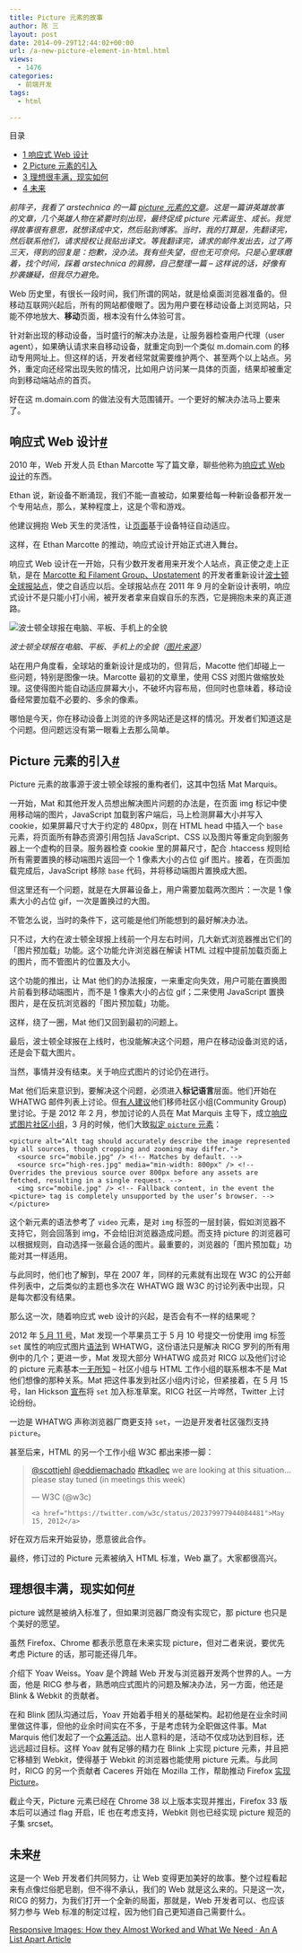 ```yaml
---
title: Picture 元素的故事
author: 陈 三
layout: post
date: 2014-09-29T12:44:02+00:00
url: /a-new-picture-element-in-html.html
views:
  - 1476
categories:
  - 前端开发
tags:
  - html

---
```

<div id="toc_container" class="ml-l u-floatRight pure-u-1-1 pure-u-sm-2-5 toc_white no_bullets">
  <nav id="myaffix">
  
  <p class="toc-title">
    目录
  </p>
  
  <ul class="toc-list nav" role="menu">
    <li class="toc-list__item" role="menuitem">
      <a href="#_Web"><span class="toc_number toc_depth_1">1</span> 响应式 Web 设计</a>
    </li>
    <li class="toc-list__item" role="menuitem">
      <a href="#Picture"><span class="toc_number toc_depth_1">2</span> Picture 元素的引入</a>
    </li>
    <li class="toc-list__item" role="menuitem">
      <a href="#i"><span class="toc_number toc_depth_1">3</span> 理想很丰满，现实如何</a>
    </li>
    <li class="toc-list__item" role="menuitem">
      <a href="#i-2"><span class="toc_number toc_depth_1">4</span> 未来</a>
    </li>
  </ul></nav>
</div>

<div class="">
  <p>
    <em>前阵子，我看了 arstechnica 的一篇 <a href="http://arstechnica.com/information-technology/2014/09/how-a-new-html-element-will-make-the-web-faster/">picture 元素的文章</a>。这是一篇讲英雄故事的文章，几个英雄人物在紧要时刻出现，最终促成 picture 元素诞生、成长。我觉得故事很有意思，就想译成中文，然后贴到博客。当时，我的打算是，先翻译完，然后联系他们，请求授权让我贴出译文。等我翻译完，请求的邮件发出去，过了两三天，得到的回复是：抱歉，没办法。我有些失望，但也无可奈何。只是心里琢磨着，找个时间，踩着 arstechnica 的肩膀，自己整理一篇 &#8211; 这样说的话，好像有抄袭嫌疑，但我尽力避免。</em>
  </p>
  
  <p>
    Web 历史里，有很长一段时间，我们所谓的网站，就是给桌面浏览器准备的。但移动互联网兴起后，所有的网站都傻眼了。因为用户要在移动设备上浏览网站，只能不停地放大、<strong>移动</strong>页面，根本没有什么体验可言。
  </p>
  
  <p>
    针对新出现的移动设备，当时盛行的解决办法是，让服务器检查用户代理（user agent），如果确认请求来自移动设备，就重定向到一个类似 m.domain.com 的移动专用网址上。但这样的话，开发者经常就需要维护两个、甚至两个以上站点。另外，重定向还经常出现失败的情况，比如用户访问某一具体的页面，结果却被重定向到移动端站点的首页。
  </p>
  
  <p>
    好在这 m.domain.com 的做法没有大范围铺开。一个更好的解决办法马上要来了。
  </p>
  
  <h2 class="storycontent-h2">
    <span id="_Web">响应式 Web 设计</span><a title="标题链接地址" class="u-floatRight hidden" id="hey_Web" href="#_Web"><span class="" aria-hidden="true">#</span></a>
  </h2>
  
  <p>
    2010 年，Web 开发人员 Ethan Marcotte 写了篇文章，聊些他称为<a href="http://alistapart.com/article/responsive-web-design">响应式 Web 设计</a>的东西。
  </p>
  
  <p>
    Ethan 说，新设备不断涌现，我们不能一直被动，如果要给每一种新设备都开发一个专用站点，那么，某种程度上，这是个零和游戏。
  </p>
  
  <p>
    他建议拥抱 Web 天生的灵活性，让<a href="(http://d.alistapart.com/responsive-web-design/ex/ex-site-FINAL.html)">页面</a>基于设备特征自动适应。
  </p>
  
  <p>
    这样，在 Ethan Marcotte 的推动，响应式设计开始正式进入舞台。
  </p>
  
  <p>
    响应式 Web 设计在一开始，只有少数开发者用来开发个人站点，真正使之走上正轨，是在 <a href="http://filamentgroup.com/lab/introducing-the-new-responsive-designed-bostonglobecom.html">Marcotte 和 Filament Group、Upstatement</a> 的开发者重新设计<a href="http://www.bostonglobe.com/">波士顿全球报站点</a>，使之自适应以后。全球报站点在 2011 年 9 月的全新设计表明，响应式设计不是只能小打小闹，被开发者拿来自娱自乐的东西，它是拥抱未来的真正道路。
  </p>
  
  <p>
    <img src="http://filamentgroup.com/images/bostonglobe-feat-promo.jpg" alt="波士顿全球报在电脑、平板、手机上的全貌" />
  </p>
  
  <p>
    <em>波士顿全球报在电脑、平板、手机上的全貌（<a href="http://filamentgroup.com/lab/introducing-the-new-responsive-designed-bostonglobecom.html">图片来源</a>）</em>
  </p>
  
  <p>
    站在用户角度看，全球站的重新设计是成功的，但背后，Macotte 他们却碰上一些问题，特别是图像一块。Marcotte 最初的文章里，使用 CSS 对图片做缩放处理。这使得图片能自动适应屏幕大小，不破坏内容布局，但同时也意味着，移动设备经常要加载不必要的、多余的像素。
  </p>
  
  <p>
    哪怕是今天，你在移动设备上浏览的许多网站还是这样的情况。开发者们知道这是个问题。但问题远没有第一眼看上去那么简单。
  </p>
  
  <h2 class="storycontent-h2">
    <span id="Picture">Picture 元素的引入</span><a title="标题链接地址" class="u-floatRight hidden" id="heyPicture" href="#Picture"><span class="" aria-hidden="true">#</span></a>
  </h2>
  
  <p>
    Picture 元素的故事源于波士顿全球报的重构者们，这其中包括 Mat Marquis。
  </p>
  
  <p>
    一开始，Mat 和其他开发人员想出解决图片问题的办法<fnref target="13804.1" />是，在页面 img 标记中使用移动端的图片，JavaScript 加载到客户端后，马上检测屏幕大小并写入 cookie，如果屏幕尺寸大于约定的 480px，则在 HTML head 中插入一个 <code>base</code> 元素，将页面所有静态资源引用包括 JavaScript、CSS 以及图片等重定向到服务器上一个虚构的目录。服务器检查 cookie 里的屏幕尺寸，配合 .htaccess 规则给所有需要置换的移动端图片返回一个 1 像素大小的占位 gif 图片。接着，在页面加载完成后，JavaScript 移除 <code>base</code> 代码，并将移动端图片置换成大图。
  </p>
  
  <p>
    但这里还有一个问题，就是在大屏幕设备上，用户需要加载两次图片：一次是 1 像素大小的占位 gif，一次是置换过的大图。
  </p>
  
  <p>
    不管怎么说，当时的条件下，这可能是他们所能想到的最好解决办法。
  </p>
  
  <p>
    只不过，大约在波士顿全球报上线前一个月左右时间，几大新式浏览器推出它们的「图片预加载」功能。这个功能允许浏览器在解读 HTML 过程中提前加载页面上的图片，而不管图片的位置及大小。
  </p>
  
  <p>
    这个功能的推出，让 Mat 他们的办法报废，一来重定向失效，用户可能在置换图片前看到移动端图片，而不是 1 像素大小的占位 gif；二来使用 JavaScript 置换图片，是在反抗浏览器的「图片预加载」功能。
  </p>
  
  <p>
    这样，绕了一圈，Mat 他们又回到最初的问题上。
  </p>
  
  <p>
    最后，波士顿全球报在上线时，也没能解决这个问题，用户在移动设备浏览的话，还是会下载大图片。
  </p>
  
  <p>
    当然，事情并没有结束。关于响应式图片的讨论仍在进行。
  </p>
  
  <p>
    Mat 他们后来意识到，要解决这个问题，必须进入<strong>标记语言</strong>层面。他们开始在 WHATWG 邮件列表上讨论。但<a href="http://lists.w3.org/Archives/Public/public-whatwg-archive/2012Feb/0194.html">有人建议</a>他们移师社区小组(Community Group)里讨论。于是 2012 年 2 月，参加讨论的人员在 Mat Marquis 主导下，成立<a href="http://www.w3.org/community/respimg/">响应式图片社区小组</a>，3 月的时候，他们大致<a href="http://www.w3.org/community/respimg/2012/03/07/14/">拟定 <code>picture</code> 元素</a>：
  </p>
  
  <pre><code>&lt;picture alt="Alt tag should accurately describe the image represented by all sources, though cropping and zooming may differ."&gt;
  &lt;source src="mobile.jpg" /&gt; &lt;!-- Matches by default. --&gt;
  &lt;source src="high-res.jpg" media="min-width: 800px" /&gt; &lt;!-- Overrides the previous source over 800px before any assets are fetched, resulting in a single request. --&gt;
  &lt;img src="mobile.jpg" /&gt; &lt;!-- Fallback content, in the event the &lt;picture&gt; tag is completely unsupported by the user’s browser. --&gt;
&lt;/picture&gt;
</code></pre>
  
  <p>
    这个新元素的语法参考了 <code>video</code> 元素，是对 <code>img</code> 标签的一层封装，假如浏览器不支持它，则会回落到 img，不会给旧浏览器造成问题。而支持 picture 的浏览器可以根据规则，自动选择一张最合适的图片。最重要的，浏览器的「图片预加载」功能对其一样适用。
  </p>
  
  <p>
    与此同时，他们也了解到，早在 2007 年，同样的元素就有出现在 W3C 的公开邮件列表中，之后类似的主题也多次在 WHATWG 跟 W3C 的讨论列表中出现，只是每次都没有结果。
  </p>
  
  <p>
    那么这一次，随着响应式 web 设计的兴起，是否会有不一样的结果呢？
  </p>
  
  <p>
    2012 年 <a href="http://www.w3.org/community/respimg/2012/05/11/respimg-proposal/">5 月 11 号</a>，Mat 发现一个苹果员工于 5 月 10 号提交一份使用 img 标签 <code>set</code> 属性的响应式图片<a href="http://lists.w3.org/Archives/Public/public-whatwg-archive/2012May/0138.html">语法</a>到 WHATWG，这份语法只是解决 RICG 罗列的所有用例中的几个；更进一步，Mat 发现大部分 WHATWG 成员对 RICG 以及他们讨论的 picture 元素基本<a href="http://krijnhoetmer.nl/irc-logs/whatwg/20120510#l-747">一无所知</a> &#8211; 社区小组与 HTML 工作小组的联系根本不是 Mat 他们想像的那种关系。Mat 把这件事发到社区小组内讨论，但紧接着，在 5 月 15 号，Ian Hickson <a href="http://lists.w3.org/Archives/Public/public-whatwg-archive/2012May/0247.html">宣布</a>将 <code>set</code> 加入标准草案。RICG 社区一片哗然，Twitter 上讨论纷纷。
  </p>
  
  <p>
    一边是 WHATWG 声称浏览器厂商更支持 <code>set</code>，一边是开发者社区强烈支持 <code>picture</code>。
  </p>
  
  <p>
    甚至后来，HTML 的另一个工作小组 W3C 都出来掺一脚：
  </p>
  
  <blockquote class="twitter-tweet" lang="en">
    <p>
      <a href="https://twitter.com/scottjehl">@scottjehl</a> <a href="https://twitter.com/eddiemachado">@eddiemachado</a> <a href="https://twitter.com/hashtag/tkadlec?src=hash">#tkadlec</a> we are looking at this situation&#8230;please stay tuned (in meetings this week)
    </p>&mdash; W3C (@w3c) 
    
    <a href="https://twitter.com/w3c/status/202379977944084481">May 15, 2012</a>
  </blockquote>
  
  <p>
    好在双方后来开始妥协，愿意彼此合作。
  </p>
  
  <p>
    最终，修订过的 Picture 元素被纳入 HTML 标准，Web 羸了。大家都很高兴。
  </p>
  
  <h2 class="storycontent-h2">
    <span id="i">理想很丰满，现实如何</span><a title="标题链接地址" class="u-floatRight hidden" id="heyi" href="#i"><span class="" aria-hidden="true">#</span></a>
  </h2>
  
  <p>
    picture 诚然是被纳入标准了，但如果浏览器厂商没有实现它，那 picture 也只是个美好的愿望。
  </p>
  
  <p>
    虽然 Firefox、Chrome 都表示愿意在未来实现 picture，但对二者来说，要优先考虑 Picture 的话，那可能还得几年。
  </p>
  
  <p>
    介绍下 Yoav Weiss。Yoav 是个跨越 Web 开发与浏览器开发两个世界的人。一方面，他是 RICG 参与者，熟悉响应式图片的问题及解决办法，另一方面，他还是 Blink & Webkit 的贡献者。
  </p>
  
  <p>
    在和 Blink 团队沟通过后，Yoav 开始着手相关的基础架构。起初他是在业余时间里做这件事，但他的业余时间实在不多，于是考虑转为全职做这件事。Mat Marquis 他们发起了一个<a href="https://www.indiegogo.com/projects/picture-element-implementation-in-blink#home">众筹活动</a>。出人意料的是，活动不仅成功达到目标，还远远超过目标。这样 Yoav 就有足够的精力在 Blink 上实现 picture 元素，并且把它移植到 Webkit，使得基于 Webkit 的浏览器也能使用 picture 元素。与此同时，RICG 的另一个贡献者 Caceres 开始在 Mozilla 工作，帮助推动 Firefox <a href="https://bugzilla.mozilla.org/show_bug.cgi?id=870022">实现 Picture</a>。
  </p>
  
  <p>
    截止今天，Picture 元素已经在 Chrome 38 以上版本实现并推出，Firefox 33 版本后可以通过 flag 开启，IE 也在考虑支持，Webkit 则也已经实现 picture 规范的子集 srcset。
  </p>
  
  <h2 class="storycontent-h2">
    <span id="i-2">未来</span><a title="标题链接地址" class="u-floatRight hidden" id="heyi-2" href="#i-2"><span class="" aria-hidden="true">#</span></a>
  </h2>
  
  <p>
    这是一个 Web 开发者们共同努力，让 Web 变得更加美好的故事。整个过程看起来有点像烂俗肥皂剧，但不得不承认，我们的 Web 就是这么来的。只是这一次，RICG 的努力，为我们打开一个全新的局面，那就是，Web 开发者可以、也应该努力参与 Web 标准的制定过程，因为他们自己更知道自己需要什么。
  </p>
  
  <footnotes>
    <fn name="13804.1">
      <p>
        <a href="http://alistapart.com/article/responsive-images-how-they-almost-worked-and-what-we-need">Responsive Images: How they Almost Worked and What We Need · An A List Apart Article</a>
      </p>
    </fn>
  </footnotes>
</div>